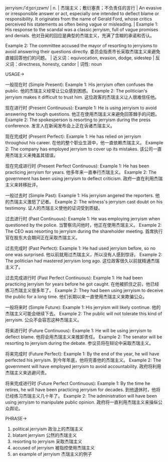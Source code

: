 jerryism:/ˈdʒɛriˌɪzəm/ | n. | 杰瑞主义；敷衍塞责；不负责任的言行 | An evasive or irresponsible answer or act, especially one intended to deflect blame or responsibility.  It originates from the name of Gerald Ford, whose critics perceived his statements as often being vague or misleading. | Example 1:  His response to the scandal was a classic jerryism, full of vague promises and denials.  他对丑闻的回应是典型的杰瑞主义，充满了含糊的承诺和否认。

Example 2:  The committee accused the mayor of resorting to jerryisms to avoid answering their questions directly.  委员会指责市长采取杰瑞主义来避免直接回答他们的问题。 | 近义词：equivocation, evasion, dodge, sidestep | 反义词：directness, honesty, candor | 词性: noun


USAGE->

一般现在时 (Simple Present):
Example 1:  His jerryism often confuses the public. 他的杰瑞主义经常让公众感到困惑。
Example 2:  The politician's jerryism makes it difficult to trust him.  这位政客的杰瑞主义让人很难信任他。


现在进行时 (Present Continuous):
Example 1: He is using jerryism to avoid answering the tough questions.  他正在使用杰瑞主义来避免回答棘手的问题。
Example 2:  The spokesperson is resorting to jerryism during the press conference.  发言人在新闻发布会上正在诉诸杰瑞主义。


现在完成时 (Present Perfect):
Example 1:  He has relied on jerryism throughout his career.  在他的整个职业生涯中，他一直依赖杰瑞主义。
Example 2: The company has employed jerryism to cover up its mistakes.  该公司一直用杰瑞主义来掩盖其错误。


现在完成进行时 (Present Perfect Continuous):
Example 1: He has been practicing jerryism for years.  他多年来一直奉行杰瑞主义。
Example 2: The government has been using jerryism to deflect criticism.  政府一直在利用杰瑞主义来转移批评。


一般过去时 (Simple Past):
Example 1:  His jerryism angered the reporters.  他的杰瑞主义激怒了记者。
Example 2: The witness's jerryism cast doubt on his testimony.  证人的杰瑞主义使他的证词受到质疑。


过去进行时 (Past Continuous):
Example 1:  He was employing jerryism when questioned by the police.  当警察讯问他时，他正在使用杰瑞主义。
Example 2: The CEO was resorting to jerryism during the shareholder meeting.  首席执行官在股东大会期间正在采取杰瑞主义。


过去完成时 (Past Perfect):
Example 1: He had used jerryism before, so no one was surprised. 他以前就用过杰瑞主义，所以没有人感到惊讶。
Example 2:  The politician had mastered jerryism long ago.  这位政客很久以前就精通杰瑞主义了。


过去完成进行时 (Past Perfect Continuous):
Example 1:  He had been practicing jerryism for years before he got caught.  在他被抓住之前，他已经练习杰瑞主义很多年了。
Example 2: They had been using jerryism to deceive the public for a long time. 他们长期以来一直使用杰瑞主义来欺骗公众。


一般将来时 (Simple Future):
Example 1:  His jerryism will likely continue.  他的杰瑞主义可能会继续下去。
Example 2: The public will not tolerate this kind of jerryism.  公众不会容忍这种杰瑞主义。


将来进行时 (Future Continuous):
Example 1: He will be using jerryism to deflect blame. 他将会用杰瑞主义来推卸责任。
Example 2: The senator will be resorting to jerryism during the debate.  参议员将在辩论中采取杰瑞主义。


将来完成时 (Future Perfect):
Example 1: By the end of the year, he will have perfected his jerryism.  到今年年底，他将完善他的杰瑞主义。
Example 2: The government will have employed jerryism to avoid accountability.  政府将利用杰瑞主义来逃避问责。


将来完成进行时 (Future Perfect Continuous):
Example 1: By the time he retires, he will have been practicing jerryism for decades.  到他退休时，他将已经练习杰瑞主义几十年了。
Example 2:  The administration will have been using jerryism to manipulate public opinion.  政府将一直利用杰瑞主义来操纵公众舆论。


PHRASE->
1. political jerryism 政治上的杰瑞主义
2. blatant jerryism  公然的杰瑞主义
3. resorting to jerryism  采取杰瑞主义
4. accused of jerryism  被指控使用杰瑞主义
5. an example of jerryism  杰瑞主义的例子
